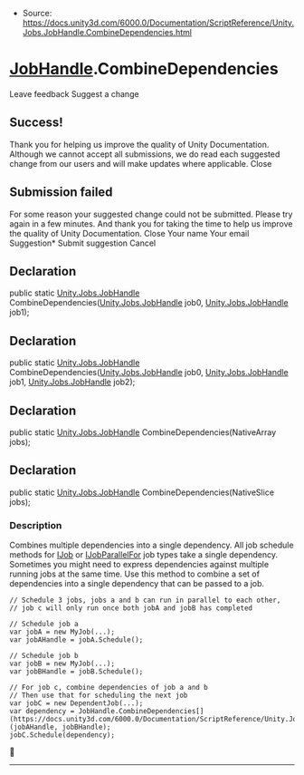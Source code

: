 * Source: https://docs.unity3d.com/6000.0/Documentation/ScriptReference/Unity.Jobs.JobHandle.CombineDependencies.html

#  [JobHandle](https://docs.unity3d.com/6000.0/Documentation/ScriptReference/Unity.Jobs.JobHandle.html).CombineDependencies
Leave feedback
Suggest a change
## Success!
Thank you for helping us improve the quality of Unity Documentation. Although we cannot accept all submissions, we do read each suggested change from our users and will make updates where applicable.
Close
## Submission failed
For some reason your suggested change could not be submitted. Please <a>try again</a> in a few minutes. And thank you for taking the time to help us improve the quality of Unity Documentation.
Close
Your name Your email Suggestion* Submit suggestion
Cancel
## Declaration
public static [Unity.Jobs.JobHandle](https://docs.unity3d.com/6000.0/Documentation/ScriptReference/Unity.Jobs.JobHandle.html) CombineDependencies([Unity.Jobs.JobHandle](https://docs.unity3d.com/6000.0/Documentation/ScriptReference/Unity.Jobs.JobHandle.html) job0, [Unity.Jobs.JobHandle](https://docs.unity3d.com/6000.0/Documentation/ScriptReference/Unity.Jobs.JobHandle.html) job1); 
## Declaration
public static [Unity.Jobs.JobHandle](https://docs.unity3d.com/6000.0/Documentation/ScriptReference/Unity.Jobs.JobHandle.html) CombineDependencies([Unity.Jobs.JobHandle](https://docs.unity3d.com/6000.0/Documentation/ScriptReference/Unity.Jobs.JobHandle.html) job0, [Unity.Jobs.JobHandle](https://docs.unity3d.com/6000.0/Documentation/ScriptReference/Unity.Jobs.JobHandle.html) job1, [Unity.Jobs.JobHandle](https://docs.unity3d.com/6000.0/Documentation/ScriptReference/Unity.Jobs.JobHandle.html) job2); 
## Declaration
public static [Unity.Jobs.JobHandle](https://docs.unity3d.com/6000.0/Documentation/ScriptReference/Unity.Jobs.JobHandle.html) CombineDependencies(NativeArray<JobHandle> jobs); 
## Declaration
public static [Unity.Jobs.JobHandle](https://docs.unity3d.com/6000.0/Documentation/ScriptReference/Unity.Jobs.JobHandle.html) CombineDependencies(NativeSlice<JobHandle> jobs); 
### Description
Combines multiple dependencies into a single dependency.
All job schedule methods for [IJob](https://docs.unity3d.com/6000.0/Documentation/ScriptReference/Unity.Jobs.IJob.html) or [IJobParallelFor](https://docs.unity3d.com/6000.0/Documentation/ScriptReference/Unity.Jobs.IJobParallelFor.html) job types take a single dependency. Sometimes you might need to express dependencies against multiple running jobs at the same time. Use this method to combine a set of dependencies into a single dependency that can be passed to a job.
```
// Schedule 3 jobs, jobs a and b can run in parallel to each other,
// job c will only run once both jobA and jobB has completed  
  
// Schedule job a
var jobA = new MyJob(...);
var jobAHandle = jobA.Schedule();  
  
// Schedule job b
var jobB = new MyJob(...);
var jobBHandle = jobB.Schedule();  
  
// For job c, combine dependencies of job a and b
// Then use that for scheduling the next job
var jobC = new DependentJob(...);
var dependency = JobHandle.CombineDependencies[](https://docs.unity3d.com/6000.0/Documentation/ScriptReference/Unity.Jobs.JobHandle.CombineDependencies.html)(jobAHandle, jobBHandle);
jobC.Schedule(dependency);

```

* * *
